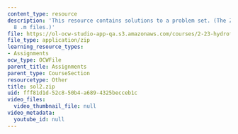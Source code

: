 ```yaml
---
content_type: resource
description: 'This resource contains solutions to a problem set. (The ZIP file contains:
  8 .m files.)'
file: https://ol-ocw-studio-app-qa.s3.amazonaws.com/courses/2-23-hydrofoils-and-propellers-spring-2007/fff81d1d52c850b4a6894325becceb1c_sol2.zip
file_type: application/zip
learning_resource_types:
- Assignments
ocw_type: OCWFile
parent_title: Assignments
parent_type: CourseSection
resourcetype: Other
title: sol2.zip
uid: fff81d1d-52c8-50b4-a689-4325becceb1c
video_files:
  video_thumbnail_file: null
video_metadata:
  youtube_id: null
---
```

